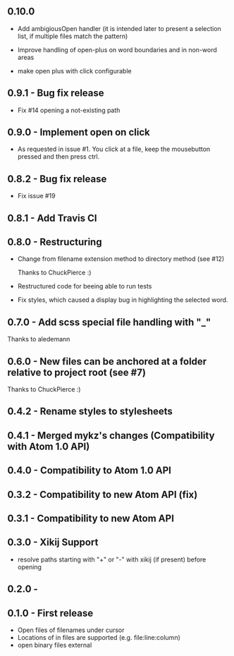 ## 0.10.0 

- Add ambigiousOpen handler (it is intended later to present a selection 
  list, if multiple files match the pattern)

- Improve handling of open-plus on word boundaries and in non-word areas

- make open plus with click configurable

## 0.9.1 - Bug fix release

- Fix #14 opening a not-existing path

## 0.9.0 - Implement open on click

- As requested in issue #1.  You click at a file, keep the 
  mousebutton pressed and then press ctrl.

## 0.8.2 - Bug fix release

- Fix issue #19

## 0.8.1 - Add Travis CI

## 0.8.0 - Restructuring

- Change from filename extension method to directory method (see #12)

  Thanks to ChuckPierce :)

- Restructured code for beeing able to run tests

- Fix styles, which caused a display bug in highlighting the selected
  word.


## 0.7.0 - Add scss special file handling with "_"

Thanks to aledemann

## 0.6.0 - New files can be anchored at a folder relative to project root (see #7)

Thanks to ChuckPierce :)

## 0.4.2 - Rename styles to stylesheets

## 0.4.1 - Merged mykz's changes (Compatibility with Atom 1.0 API)

## 0.4.0 - Compatibility to Atom 1.0 API

## 0.3.2 - Compatibility to new Atom API (fix)

## 0.3.1 - Compatibility to new Atom API

## 0.3.0 - Xikij Support
* resolve paths starting with "+" or "-" with xikij (if present)
  before opening

## 0.2.0 -

## 0.1.0 - First release
* Open files of filenames under cursor
* Locations of in files are supported (e.g. file:line:column)
* open binary files external
